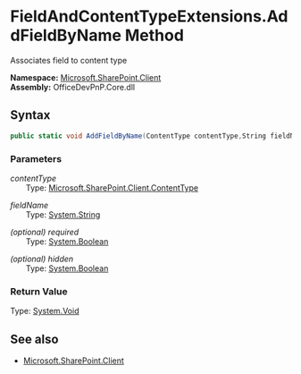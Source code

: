 # FieldAndContentTypeExtensions.AddFieldByName Method  
Associates field to content type  

**Namespace:** [Microsoft.SharePoint.Client](Microsoft.SharePoint.Client.md)  
**Assembly:** OfficeDevPnP.Core.dll  
## Syntax
```C#
public static void AddFieldByName(ContentType contentType,String fieldName,Boolean required,Boolean hidden)
```
### Parameters
*contentType*  
&emsp;&emsp;Type: [Microsoft.SharePoint.Client.ContentType](Microsoft.SharePoint.Client.ContentType.md) 
&emsp;&emsp;  
  
*fieldName*  
&emsp;&emsp;Type: [System.String](System.String.md) 
&emsp;&emsp;  
  
*(optional) required*  
&emsp;&emsp;Type: [System.Boolean](System.Boolean.md) 
&emsp;&emsp;  
  
*(optional) hidden*  
&emsp;&emsp;Type: [System.Boolean](System.Boolean.md) 
&emsp;&emsp;  
  
### Return Value
Type: [System.Void](System.Void.md  
)
## See also
- [Microsoft.SharePoint.Client](Microsoft.SharePoint.Client.md)
